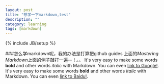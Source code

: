 ```yaml
---
layout: post
title: "想学一下markdown,test"
description: ""
category: learning
tags: [markdown]
---
```

{% include JB/setup %}

###怎么学markdown呢，我的办法是打算把github guides 上面的*Mastering Markdown*上面的例子敲打一遍--！。。
It's very easy to make some words **bold** and other words *italic* with Markdown. You can even [link to Google!](http://google.com).
It's very easy to make some words **bold** and other words *italic* with Markdown. You can even [link to Baidu!](http://www.baidu.com).
